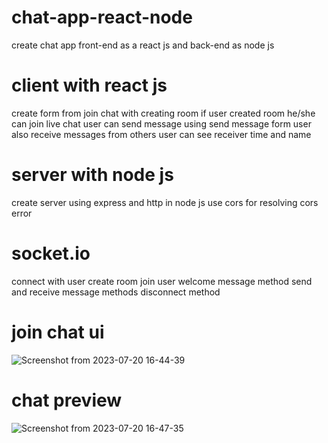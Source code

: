 # chat-app-react-node
create chat app front-end as a react js and back-end as node js


# client with react js
create form from join chat with creating room
if user created room he/she can join live chat
user can send message using send message form
user also receive messages from others
user can see receiver time and name

#  server with node js
create server using express and http in node js
use cors for resolving cors error

# socket.io
connect with user
create room
join user welcome message method
send and receive message methods
disconnect method

# join chat ui
![Screenshot from 2023-07-20 16-44-39](https://github.com/mjdetroja10/chat-app-react-node/assets/113713786/d2364e9d-8c95-4c35-896a-a22377667d56)

# chat preview 
![Screenshot from 2023-07-20 16-47-35](https://github.com/mjdetroja10/chat-app-react-node/assets/113713786/e6a8d24c-7315-4b5b-a8b8-2447da3a36c4)
